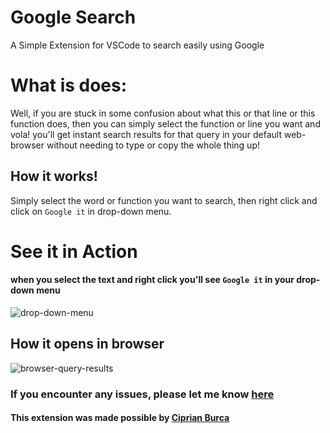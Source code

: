 # Google Search
A Simple Extension for VSCode to search easily using Google

# What is does:
Well, if you are stuck in some confusion about what this or that line or this function does, then you can simply select the function or line you want and vola! you'll get instant search results for that query in your default web-browser without needing to type or copy the whole thing up!

## How it works!
Simply select the word or function you want to search, then right click and click on `Google it` in drop-down menu.

# See it in Action
#### when you select the text and right click you'll see `Google it` in your drop-down menu

![drop-down-menu](https://github.com/kameshkotwani/google-search/blob/master/resources/drop-down-menu.png?raw=true)

## How it opens in browser

![browser-query-results](https://github.com/kameshkotwani/google-search/blob/master/resources/search-results.png?raw=true)


### If you encounter any issues, please let me know [here](https://github.com/kameshkotwani/google-search/issues)

#### This extension was made possible by [Ciprian Burca](https://github.com/burcadoruciprian)
